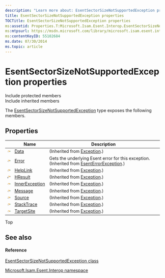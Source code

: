 ```yaml
---
description: "Learn more about: EsentSectorSizeNotSupportedException properties"
title: EsentSectorSizeNotSupportedException properties
TOCTitle: EsentSectorSizeNotSupportedException properties
ms:assetid: Properties.T:Microsoft.Isam.Esent.Interop.EsentSectorSizeNotSupportedException
ms:mtpsurl: https://msdn.microsoft.com/library/microsoft.isam.esent.interop.esentsectorsizenotsupportedexception_properties(v=EXCHG.10)
ms:contentKeyID: 55102684
ms.date: 07/30/2014
ms.topic: article
---
```


# EsentSectorSizeNotSupportedException properties

Include protected members  
Include inherited members  

The [EsentSectorSizeNotSupportedException](./esentsectorsizenotsupportedexception-class.md) type exposes the following members.

## Properties

<table>
<thead>
<tr class="header">
<th> </th>
<th>Name</th>
<th>Description</th>
</tr>
</thead>
<tbody>
<tr class="odd">
<td><img src="../images/dn292128.pubproperty(exchg.10).gif" title="Public property" alt="Public property" /></td>
<td><a href="/dotnet/api/system.exception.data#System_Exception_Data">Data</a></td>
<td>(Inherited from <a href="/dotnet/api/system.exception">Exception</a>.)</td>
</tr>
<tr class="even">
<td><img src="../images/dn292128.pubproperty(exchg.10).gif" title="Public property" alt="Public property" /></td>
<td><a href="dn274313(v=exchg.10).md">Error</a></td>
<td>Gets the underlying Esent error for this exception. (Inherited from <a href="dn274314(v=exchg.10).md">EsentErrorException</a>.)</td>
</tr>
<tr class="odd">
<td><img src="../images/dn292128.pubproperty(exchg.10).gif" title="Public property" alt="Public property" /></td>
<td><a href="/dotnet/api/system.exception.helplink#System_Exception_HelpLink">HelpLink</a></td>
<td>(Inherited from <a href="/dotnet/api/system.exception">Exception</a>.)</td>
</tr>
<tr class="even">
<td><img src="../images/dn292128.protproperty(exchg.10).gif" title="Protected property" alt="Protected property" /></td>
<td><a href="/dotnet/api/system.exception.hresult#System_Exception_HResult">HResult</a></td>
<td>(Inherited from <a href="/dotnet/api/system.exception">Exception</a>.)</td>
</tr>
<tr class="odd">
<td><img src="../images/dn292128.pubproperty(exchg.10).gif" title="Public property" alt="Public property" /></td>
<td><a href="/dotnet/api/system.exception.innerexception#System_Exception_InnerException">InnerException</a></td>
<td>(Inherited from <a href="/dotnet/api/system.exception">Exception</a>.)</td>
</tr>
<tr class="even">
<td><img src="../images/dn292128.pubproperty(exchg.10).gif" title="Public property" alt="Public property" /></td>
<td><a href="/dotnet/api/system.exception.message#System_Exception_Message">Message</a></td>
<td>(Inherited from <a href="/dotnet/api/system.exception">Exception</a>.)</td>
</tr>
<tr class="odd">
<td><img src="../images/dn292128.pubproperty(exchg.10).gif" title="Public property" alt="Public property" /></td>
<td><a href="/dotnet/api/system.exception.source#System_Exception_Source">Source</a></td>
<td>(Inherited from <a href="/dotnet/api/system.exception">Exception</a>.)</td>
</tr>
<tr class="even">
<td><img src="../images/dn292128.pubproperty(exchg.10).gif" title="Public property" alt="Public property" /></td>
<td><a href="/dotnet/api/system.exception.stacktrace#System_Exception_StackTrace">StackTrace</a></td>
<td>(Inherited from <a href="/dotnet/api/system.exception">Exception</a>.)</td>
</tr>
<tr class="odd">
<td><img src="../images/dn292128.pubproperty(exchg.10).gif" title="Public property" alt="Public property" /></td>
<td><a href="/dotnet/api/system.exception.targetsite#System_Exception_TargetSite">TargetSite</a></td>
<td>(Inherited from <a href="/dotnet/api/system.exception">Exception</a>.)</td>
</tr>
</tbody>
</table>


Top

## See also

#### Reference

[EsentSectorSizeNotSupportedException class](./esentsectorsizenotsupportedexception-class.md)

[Microsoft.Isam.Esent.Interop namespace](./microsoft.isam.esent.interop-namespace.md)
